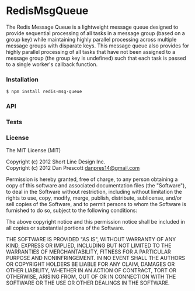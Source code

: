 # RedisMsgQueue

The Redis Message Queue is a lightweight message queue
designed to provide sequential processing of all tasks in
a message group (based on a group key) while maintaining highly
parallel processing across multiple message groups with disparate
keys.  This message queue also provides for highly parallel processing
of all tasks that have not been assigned to a message group (the group key is
undefined) such that each task is passed to a single worker's callback function.


### Installation

    $ npm install redis-msg-queue


### API


### Tests


### License

The MIT License (MIT)

Copyright (c) 2012 Short Line Design Inc.  
Copyright (c) 2012 Dan Prescott <danpres14@gmail.com>  

Permission is hereby granted, free of charge, to any person obtaining a copy of this software and associated documentation files (the "Software"), to deal in the Software without restriction, including without limitation the rights to use, copy, modify, merge, publish, distribute, sublicense, and/or sell copies of the Software, and to permit persons to whom the Software is furnished to do so, subject to the following conditions:

The above copyright notice and this permission notice shall be included in all copies or substantial portions of the Software.

THE SOFTWARE IS PROVIDED "AS IS", WITHOUT WARRANTY OF ANY KIND, EXPRESS OR IMPLIED, INCLUDING BUT NOT LIMITED TO THE WARRANTIES OF MERCHANTABILITY, FITNESS FOR A PARTICULAR PURPOSE AND NONINFRINGEMENT. IN NO EVENT SHALL THE AUTHORS OR COPYRIGHT HOLDERS BE LIABLE FOR ANY CLAIM, DAMAGES OR OTHER LIABILITY, WHETHER IN AN ACTION OF CONTRACT, TORT OR OTHERWISE, ARISING FROM, OUT OF OR IN CONNECTION WITH THE SOFTWARE OR THE USE OR OTHER DEALINGS IN THE SOFTWARE.
